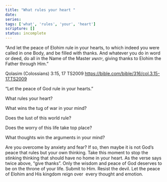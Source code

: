 ```yaml
---
title: "What rules your heart "
date: 
series: 
tags: ['what', 'rules', 'your', 'heart']
scripture: []
status: incomplete
---
```


“And let the peace of Elohim rule in your hearts, to which indeed you were called in one Body, and be filled with thanks. And whatever you do in word or deed, do all in the Name of the Master יהושע, giving thanks to Elohim the Father through Him.”

‭‭Qolasim (Colossians)‬ ‭3:15, 17‬ ‭TS2009‬‬
https://bible.com/bible/316/col.3.15-17.TS2009

“Let the peace of God rule in your hearts.”

What rules your heart?

What wins the tug of war in your mind?

Does the lust of this world rule?

Does the worry of this life take top place?

What thoughts win the arguments in your mind?

Are you overcome by anxiety and fear? If so, then maybe it is not God’s peace that rules but your own thinking. Take this moment to stop the stinking thinking that should have no home in your heart. As the verse says twice above, “give thanks”. Only the wisdom and peace of God deserves to be on the throne of your life. Submit to Him. Resist the devil. Let the peace of Elohim and His kingdom reign over  every thought and emotion.